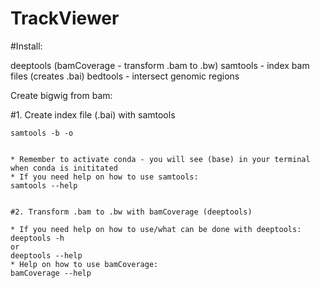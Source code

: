 # TrackViewer

#Install:

deeptools (bamCoverage - transform .bam to .bw)
samtools - index bam files (creates .bai)
bedtools - intersect genomic regions


Create bigwig from bam:

#1. Create index file (.bai) with samtools
````
samtools -b -o


* Remember to activate conda - you will see (base) in your terminal when conda is inititated
* If you need help on how to use samtools:
samtools --help


#2. Transform .bam to .bw with bamCoverage (deeptools)

* If you need help on how to use/what can be done with deeptools:
deeptools -h
or
deeptools --help
* Help on how to use bamCoverage:
bamCoverage --help
